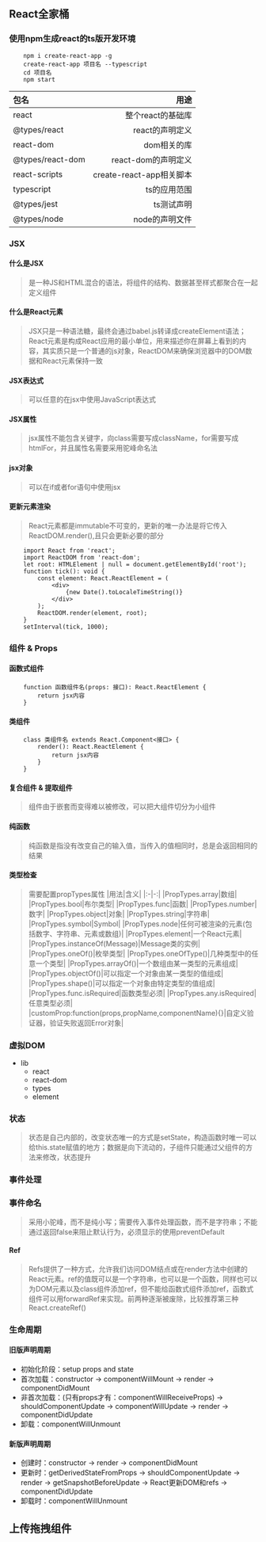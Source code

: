## React全家桶

### 使用npm生成react的ts版开发环境
```
    npm i create-react-app -g
    create-react-app 项目名 --typescript
    cd 项目名
    npm start
```
|包名|用途|
|:-|-:|
|react|整个react的基础库|
|@types/react|react的声明定义|
|react-dom|dom相关的库|
|@types/react-dom|react-dom的声明定义|
|react-scripts|create-react-app相关脚本|
|typescript|ts的应用范围|
|@types/jest|ts测试声明|
|@types/node|node的声明文件|

### JSX

#### 什么是JSX
> 是一种JS和HTML混合的语法，将组件的结构、数据甚至样式都聚合在一起定义组件

#### 什么是React元素
> JSX只是一种语法糖，最终会通过babel.js转译成createElement语法；React元素是构成React应用的最小单位，用来描述你在屏幕上看到的内容，其实质只是一个普通的js对象，ReactDOM来确保浏览器中的DOM数据和React元素保持一致

#### JSX表达式
> 可以任意的在jsx中使用JavaScript表达式

#### JSX属性
> jsx属性不能包含关键字，向class需要写成className，for需要写成htmlFor，并且属性名需要采用驼峰命名法

#### jsx对象
> 可以在if或者for语句中使用jsx

#### 更新元素渲染
> React元素都是immutable不可变的，更新的唯一办法是将它传入ReactDOM.render(),且只会更新必要的部分
```
    import React from 'react';
    import ReactDOM from 'react-dom';
    let root: HTMLElement | null = document.getElementById('root');
    function tick(): void {
        const element: React.ReactElement = (
            <div>
                {new Date().toLocaleTimeString()}
            </div>
        );
        ReactDOM.render(element, root);
    }
    setInterval(tick, 1000);
```

### 组件 & Props

#### 函数式组件
```
    function 函数组件名(props: 接口): React.ReactElement {
        return jsx内容
    }
```

#### 类组件
```
    class 类组件名 extends React.Component<接口> {
        render(): React.ReactElement {
            return jsx内容
        }
    }
```

#### 复合组件 & 提取组件
> 组件由于嵌套而变得难以被修改，可以把大组件切分为小组件

#### 纯函数
> 纯函数是指没有改变自己的输入值，当传入的值相同时，总是会返回相同的结果

#### 类型检查
> 需要配置propTypes属性
|用法|含义|
|:-|-:|
|PropTypes.array|数组|
|PropTypes.bool|布尔类型|
|PropTypes.func|函数|
|PropTypes.number|数字|
|PropTypes.object|对象|
|PropTypes.string|字符串|
|PropTypes.symbol|Symbol|
|PropTypes.node|任何可被渲染的元素(包括数字、字符串、元素或数组)|
|PropTypes.element|一个React元素|
|PropTypes.instanceOf(Message)|Message类的实例|
|PropTypes.oneOf()|枚举类型|
|PropTypes.oneOfType()|几种类型中的任意一个类型|
|PropTypes.arrayOf()|一个数组由某一类型的元素组成|
|PropTypes.objectOf()|可以指定一个对象由某一类型的值组成|
|PropTypes.shape()|可以指定一个对象由特定类型的值组成|
|PropTypes.func.isRequired|函数类型必须|
|PropTypes.any.isRequired|任意类型必须|
|customProp:function(props,propName,componentName){}|自定义验证器，验证失败返回Error对象|

### 虚拟DOM
- lib
    - react
    - react-dom
    - types
    - element

### 状态
> 状态是自己内部的，改变状态唯一的方式是setState，构造函数时唯一可以给this.state赋值的地方；数据是向下流动的，子组件只能通过父组件的方法来修改，状态提升

### 事件处理

### 事件命名
> 采用小驼峰，而不是纯小写；需要传入事件处理函数，而不是字符串；不能通过返回false来阻止默认行为，必须显示的使用preventDefault

#### Ref
> Refs提供了一种方式，允许我们访问DOM结点或在render方法中创建的React元素。ref的值既可以是一个字符串，也可以是一个函数，同样也可以为DOM元素以及class组件添加ref，但不能给函数式组件添加ref，函数式组件可以用forwardRef来实现。前两种逐渐被废除，比较推荐第三种React.createRef()

### 生命周期

#### 旧版声明周期
- 初始化阶段：setup props and state
- 首次加载：constructor -> componentWillMount -> render -> componentDidMount
- 非首次加载：(只有props才有：componentWillReceiveProps) -> shouldComponentUpdate -> componentWillUpdate -> render -> componentDidUpdate
- 卸载：componentWillUnmount

#### 新版声明周期
- 创建时：constructor -> render -> componentDidMount
- 更新时：getDerivedStateFromProps -> shouldComponentUpdate -> render -> getSnapshotBeforeUpdate -> React更新DOM和refs -> componentDidUpdate
- 卸载时：componentWillUnmount

## 上传拖拽组件